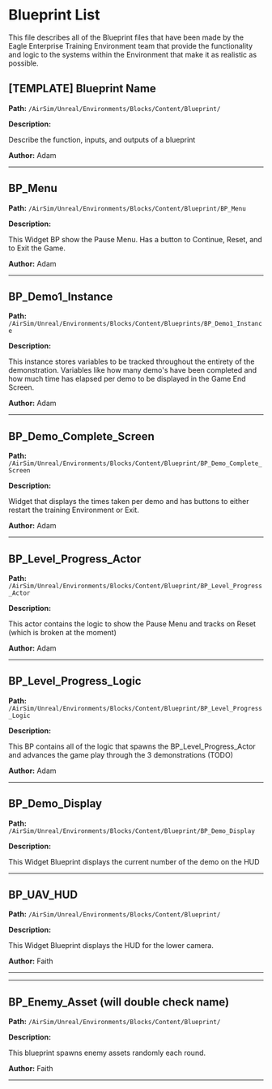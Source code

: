 # Blueprint List

This file describes all of the Blueprint files that have been made by the Eagle
Enterprise Training Environment team that provide the functionality and logic to
the systems within the Environment that make it as realistic as possible.

## [TEMPLATE] Blueprint Name

**Path:** `/AirSim/Unreal/Environments/Blocks/Content/Blueprint/`

**Description:**

Describe the function, inputs, and outputs of a blueprint

**Author:** Adam

--------------------

## BP_Menu

**Path:** `/AirSim/Unreal/Environments/Blocks/Content/Blueprint/BP_Menu`

**Description:**

This Widget BP show the Pause Menu. Has a button to Continue, Reset,
and to Exit the Game.

**Author:** Adam

--------------------

## BP_Demo1_Instance

**Path:** `/AirSim/Unreal/Environments/Blocks/Content/Blueprints/BP_Demo1_Instance`

**Description:**

This instance stores variables to be tracked throughout the entirety of the
demonstration. Variables like how many demo's have been completed and how much
time has elapsed per demo to be displayed in the Game End Screen.

**Author:** Adam

--------------------

## BP_Demo_Complete_Screen

**Path:** `/AirSim/Unreal/Environments/Blocks/Content/Blueprint/BP_Demo_Complete_Screen`

**Description:**

Widget that displays the times taken per demo and has buttons to either restart
the training Environment or Exit.

**Author:** Adam

--------------------

## BP_Level_Progress_Actor

**Path:** `/AirSim/Unreal/Environments/Blocks/Content/Blueprint/BP_Level_Progress_Actor`

**Description:**

This actor contains the logic to show the Pause Menu and tracks on Reset (which
is broken at the moment)

**Author:** Adam

--------------------

## BP_Level_Progress_Logic

**Path:** `/AirSim/Unreal/Environments/Blocks/Content/Blueprint/BP_Level_Progress_Logic`

**Description:**

This BP contains all of the logic that spawns the BP_Level_Progress_Actor and
advances the game play through the 3 demonstrations (TODO)

**Author:** Adam

--------------------

## BP_Demo_Display

**Path:** `/AirSim/Unreal/Environments/Blocks/Content/Blueprint/BP_Demo_Display`

**Description:**

This Widget Blueprint displays the current number of the demo on the HUD

--------------------

## BP_UAV_HUD

**Path:** `/AirSim/Unreal/Environments/Blocks/Content/Blueprint/`

**Description:**

This Widget Blueprint displays the HUD for the lower camera.

**Author:** Faith

--------------------
--------------------

## BP_Enemy_Asset (will double check name)

**Path:** `/AirSim/Unreal/Environments/Blocks/Content/Blueprint/`

**Description:**

This blueprint spawns enemy assets randomly each round.

**Author:** Faith

--------------------
